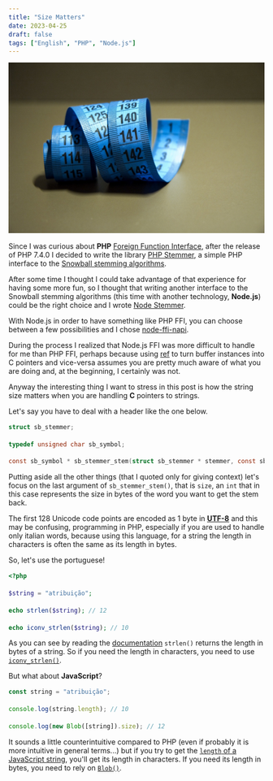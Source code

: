```yaml
---
title: "Size Matters"
date: 2023-04-25
draft: false
tags: ["English", "PHP", "Node.js"]
---
```


![tape measure](/images/posts/tape_measure.jpg)

Since I was curious about **PHP** [Foreign Function Interface](https://www.php.net/manual/en/book.ffi.php), after the release of PHP 7.4.0 I decided to write the library 
[PHP Stemmer](https://github.com/amaccis/php-stemmer), a simple PHP interface to the [Snowball stemming algorithms](https://snowballstem.org/).

After some time I thought I could take advantage of that experience for having some more fun, so I thought that writing another interface to the Snowball stemming algorithms
(this time with another technology, **Node.js**) could be the right choice and I wrote [Node Stemmer](https://github.com/amaccis/node-stemmer).

With Node.js in order to have something like PHP FFI, you can choose between a few possibilities and I chose [node-ffi-napi](https://github.com/node-ffi-napi/node-ffi-napi).

During the process I realized that Node.js FFI was more difficult to handle for me than PHP FFI, perhaps because using [ref](https://github.com/TooTallNate/ref) to turn buffer
instances into C pointers and vice-versa assumes you are pretty much aware of what you are doing and, at the beginning, I certainly was not.

Anyway the interesting thing I want to stress in this post is how the string size matters when you are handling **C** pointers to strings.

Let's say you have to deal with a header like the one below.
```c
struct sb_stemmer;

typedef unsigned char sb_symbol;

const sb_symbol * sb_stemmer_stem(struct sb_stemmer * stemmer, const sb_symbol * word, int size);
```
Putting aside all the other things (that I quoted only for giving context) let's focus on the last argument of `sb_stemmer_stem()`, that is `size`, an `int` that in this case 
represents the size in bytes of the word you want to get the stem back.

The first 128 Unicode code points are encoded as 1 byte in [**UTF-8**](https://en.wikipedia.org/wiki/UTF-8) and this may be confusing, programming in PHP, especially if you are 
used to handle only italian words, because using this language, for a string the length in characters is often the same as its length in bytes.

So, let's use the portuguese!

```php
<?php 

$string = "atribuição";

echo strlen($string); // 12

echo iconv_strlen($string); // 10
```

As you can see by reading the [documentation](https://www.php.net/manual/en/function.strlen.php) `strlen()` returns the length in bytes of a string. So if you need the length
in characters, you need to use [`iconv_strlen()`](https://www.php.net/manual/en/function.iconv-strlen.php).

But what about **JavaScript**?

```typescript
const string = "atribuição";

console.log(string.length); // 10

console.log(new Blob([string]).size); // 12
```

It sounds a little counterintuitive compared to PHP (even if probably it is more intuitive in general terms...) but if you try to get the 
[`length` of a JavaScript string](https://developer.mozilla.org/en-US/docs/Web/JavaScript/Reference/Global_Objects/String/length), you'll get its length in characters.
If you need its length in bytes, you need to rely on [`Blob()`](https://developer.mozilla.org/en-US/docs/Web/API/Blob).

